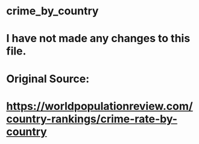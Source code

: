 # crime_by_country
# 
# I have not made any changes to this file.
# Original Source:
# https://worldpopulationreview.com/country-rankings/crime-rate-by-country
